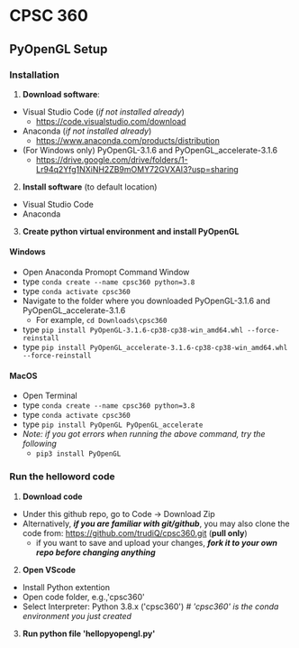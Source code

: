# CPSC 360
## PyOpenGL Setup
### Installation
1. **Download software**:
  - Visual Studio Code (*if not installed already*)
    - https://code.visualstudio.com/download
  - Anaconda (*if not installed already*)
    - https://www.anaconda.com/products/distribution
  - (For Windows only) PyOpenGL-3.1.6 and PyOpenGL_accelerate-3.1.6
    - https://drive.google.com/drive/folders/1-Lr94q2Yfg1NXiNH2ZB9mOMY72GVXAI3?usp=sharing 
2. **Install software** (to default location)
  - Visual Studio Code
  - Anaconda
3. **Create python virtual environment and install PyOpenGL**
#### Windows
  - Open Anaconda Promopt Command Window
  - type `conda create --name cpsc360 python=3.8`
  - type `conda activate cpsc360`
  - Navigate to the folder where you downloaded PyOpenGL-3.1.6 and PyOpenGL_accelerate-3.1.6
    - For example, `cd Downloads\cpsc360`
  - type `pip install PyOpenGL-3.1.6-cp38-cp38-win_amd64.whl --force-reinstall` 
  - type `pip install PyOpenGL_accelerate-3.1.6-cp38-cp38-win_amd64.whl --force-reinstall`
#### MacOS
  - Open Terminal
  - type `conda create --name cpsc360 python=3.8`
  - type `conda activate cpsc360`
  - type `pip install PyOpenGL PyOpenGL_accelerate`
  - *Note: if you got errors when running the above command, try the following*
    - `pip3 install PyOpenGL`
### Run the helloword code
1. **Download code**
  - Under this github repo, go to Code -> Download Zip
  - Alternatively, ***if you are familiar with git/github***, you may also clone the code from: https://github.com/trudiQ/cpsc360.git (**pull only**)
    - if you want to save and upload your changes, ***fork it to your own repo before changing anything***
2. **Open VScode**
  - Install Python extention 
  - Open code folder, e.g.,'cpsc360'
  - Select Interpreter: Python 3.8.x ('cpsc360') *# 'cpsc360' is the conda environment you just created*
3. **Run python file 'hellopyopengl.py'**
